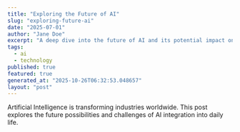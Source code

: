 ```yaml
---
title: "Exploring the Future of AI"
slug: "exploring-future-ai"
date: "2025-07-01"
author: "Jane Doe"
excerpt: "A deep dive into the future of AI and its potential impact on various sectors."
tags:
  - ai
  - technology
published: true
featured: true
generated_at: "2025-10-26T06:32:53.048657"
layout: "post"
---
```


Artificial Intelligence is transforming industries worldwide. This post explores the future possibilities and challenges of AI integration into daily life.